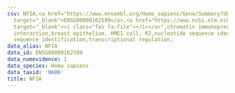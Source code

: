 ```yaml
---
csv: NFIA,<a href="https://www.ensembl.org/Homo_sapiens/Gene/Summary?db=core;g=ENSG00000162599"
  target="_blank">ENSG00000162599</a>,<a href="https://www.ncbi.nlm.nih.gov/pubmed/22863008"
  target="_blank"><i class="fas fa-file"></i></a>",chromatin immunoprecipitation assay,direct
  interaction,breast epithelium, HME1 cell, R2,nucleotide sequence identification,nucleotide
  sequence identification,transcriptional regulation,
data_alias: NFIA
data_id: ENSG00000162599
data_numevidence: 1
data_species: Homo sapiens
data_taxid: '9606'
title: NFIA
---
```

